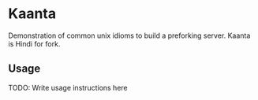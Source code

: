 # Kaanta

Demonstration of common unix idioms to build a preforking server. Kaanta is Hindi for fork.

## Usage

TODO: Write usage instructions here


